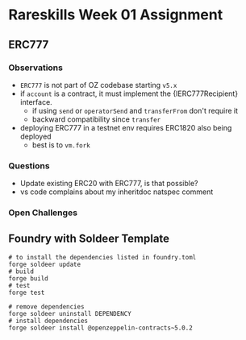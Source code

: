 # Rareskills Week 01 Assignment

## ERC777

### Observations

- `ERC777` is not part of OZ codebase starting `v5.x`
- if `account` is a contract, it must implement the {IERC777Recipient} interface.
  - if using `send` or `operatorSend` and `transferFrom` don't require it
  - backward compatibility since `transfer`
- deploying ERC777 in a testnet env requires ERC1820 also being deployed
  - best is to `vm.fork`

### Questions

- Update existing ERC20 with ERC777, is that possible?
- vs code complains about my inheritdoc natspec comment

### Open Challenges

## Foundry with Soldeer Template

```shell
# to install the dependencies listed in foundry.toml
forge soldeer update
# build
forge build
# test
forge test

# remove dependencies
forge soldeer uninstall DEPENDENCY
# install dependencies
forge soldeer install @openzeppelin-contracts~5.0.2
```
